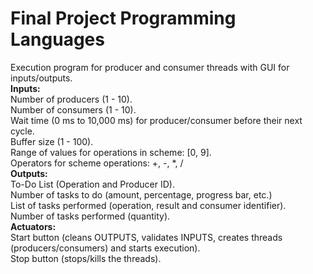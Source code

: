 # Final Project Programming Languages <br/>
Execution program for producer and consumer threads with GUI for inputs/outputs.<br/>
<b>Inputs:</b><br/>
Number of producers (1 - 10).<br/>
Number of consumers (1 - 10).<br/>
Wait time (0 ms to 10,000 ms) for producer/consumer before their next cycle.<br/>
Buffer size (1 - 100).<br/>
Range of values for operations in scheme: [0, 9].<br/>
Operators for scheme operations: +, -, *, /<br/>
<b>Outputs:</b><br/>
To-Do List (Operation and Producer ID).<br/>
Number of tasks to do (amount, percentage, progress bar, etc.)<br/>
List of tasks performed (operation, result and consumer identifier).<br/>
Number of tasks performed (quantity).<br/>
<b>Actuators:</b><br/>
Start button (cleans OUTPUTS, validates INPUTS, creates threads (producers/consumers) and starts execution).<br/>
Stop button (stops/kills the threads).<br/>
